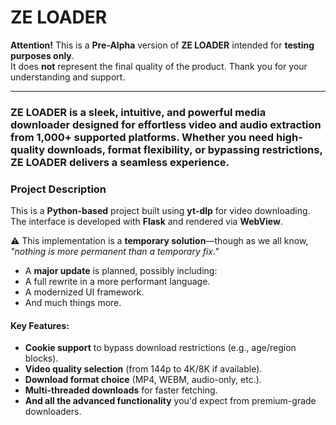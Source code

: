 # ZE LOADER

**Attention!** This is a **Pre-Alpha** version of **ZE LOADER** intended for **testing purposes only**.  
It does **not** represent the final quality of the product. Thank you for your understanding and support.  

---

### **ZE LOADER** is a sleek, intuitive, and powerful media downloader designed for effortless video and audio extraction from **1,000+ supported platforms**. Whether you need high-quality downloads, format flexibility, or bypassing restrictions, **ZE LOADER** delivers a seamless experience.


### **Project Description**  

This is a **Python-based** project built using **yt-dlp** for video downloading. 
The interface is developed with **Flask** and rendered via **WebView**.

⚠️ This implementation is a **temporary solution**—though as we all know, *"nothing is more permanent than a temporary fix."*  
  - A **major update** is planned, possibly including:  
  - A full rewrite in a more performant language.  
  - A modernized UI framework.
  - And much things more. 

#### **Key Features:**  
- **Cookie support** to bypass download restrictions (e.g., age/region blocks).  
- **Video quality selection** (from 144p to 4K/8K if available).  
- **Download format choice** (MP4, WEBM, audio-only, etc.).  
- **Multi-threaded downloads** for faster fetching.  
- **And all the advanced functionality** you'd expect from premium-grade downloaders.  
